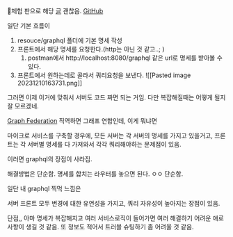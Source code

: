 체험 판으로 해당 [글](https://onethejay.tistory.com/117) 괜찮음.
[GitHub](https://github.com/onethejay/springboot-graphql/tree/master)

일단 기본 흐름이
1. resouce/graphql 폴더에 기본 명세 작성
2. 프론트에서 해당 명세를 요청한다.(http는 아닌 것 같고..; )
	1. postman에서 http://localhost:8080/graphql 같은 url로 명세를 받아볼 수 있다.
3. 프론트에서 원하는데로 골라서 쿼리요청을 보낸다.
![[Pasted image 20231210163731.png]]

그러면 이제 이거에 맞춰서 서버도 코드 짜면 되는 거임. 다만 복잡해질때는 어떻게 될지 잘 모르겠네.



[Graph Federation](https://blog.doctor-cha.com/integrating-graphql-services-with-graphql-federation#graphql-federationyi-mogjeog) 직역하면 그래프 연합인데, 이게 뭐냐면

마이크로 서비스를 구축할 경우에, 모든 서버는 각 서버의 명세를 가지고 있을거고, 프론트는 각 서버별 명세를 다 가져와서 각각 쿼리해야하는 문제점이 있음.

이러면 graphql의 장점이 사라짐.

해결방법은 단순함. 명세를 합치는 라우터를 놓으면 된다. ㅇㅇ 단순함.


일단 내 graphql 찍먹 느낌은

서버 프론트 모두 변경에 대한 유연성을 가지고, 쿼리 자유성이 높아지는 장점이 있음.

단점,, 아마 명세가 복잡해지고 여러 서비스로직이 들어가면 여러 해결하기 어려운 애로사항이 생길 것 같음. 또 정보도 적어서 트러블 슈팅하기 좀 어려울 것 같음.

